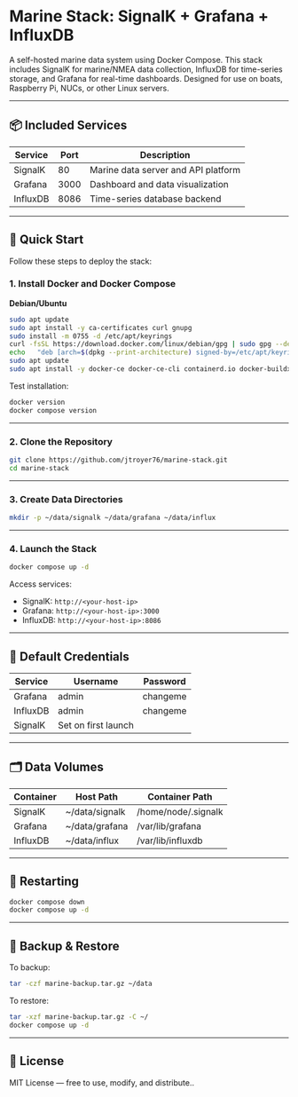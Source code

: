 # Marine Stack: SignalK + Grafana + InfluxDB

A self-hosted marine data system using Docker Compose. This stack includes SignalK for marine/NMEA data collection, InfluxDB for time-series storage, and Grafana for real-time dashboards. Designed for use on boats, Raspberry Pi, NUCs, or other Linux servers.

---

## 📦 Included Services

| Service   | Port | Description                          |
|-----------|------|--------------------------------------|
| SignalK   | 80   | Marine data server and API platform  |
| Grafana   | 3000 | Dashboard and data visualization     |
| InfluxDB  | 8086 | Time-series database backend         |

---

## 🚀 Quick Start

Follow these steps to deploy the stack:

### 1. Install Docker and Docker Compose

**Debian/Ubuntu**

```bash
sudo apt update
sudo apt install -y ca-certificates curl gnupg
sudo install -m 0755 -d /etc/apt/keyrings
curl -fsSL https://download.docker.com/linux/debian/gpg | sudo gpg --dearmor -o /etc/apt/keyrings/docker.gpg
echo   "deb [arch=$(dpkg --print-architecture) signed-by=/etc/apt/keyrings/docker.gpg] https://download.docker.com/linux/debian   $(. /etc/os-release && echo "$VERSION_CODENAME") stable" |   sudo tee /etc/apt/sources.list.d/docker.list > /dev/null
sudo apt update
sudo apt install -y docker-ce docker-ce-cli containerd.io docker-buildx-plugin docker-compose-plugin
```

Test installation:

```bash
docker version
docker compose version
```

---

### 2. Clone the Repository

```bash
git clone https://github.com/jtroyer76/marine-stack.git
cd marine-stack
```

---

### 3. Create Data Directories

```bash
mkdir -p ~/data/signalk ~/data/grafana ~/data/influx
```

---

### 4. Launch the Stack

```bash
docker compose up -d
```

Access services:

- SignalK: `http://<your-host-ip>`
- Grafana: `http://<your-host-ip>:3000`
- InfluxDB: `http://<your-host-ip>:8086`

---

## 🔐 Default Credentials

| Service  | Username | Password   |
|----------|----------|------------|
| Grafana  | admin    | changeme   |
| InfluxDB | admin    | changeme   |
| SignalK  | Set on first launch |

---

## 🗂 Data Volumes

| Container | Host Path         | Container Path                |
|-----------|-------------------|-------------------------------|
| SignalK   | ~/data/signalk    | /home/node/.signalk           |
| Grafana   | ~/data/grafana    | /var/lib/grafana              |
| InfluxDB  | ~/data/influx     | /var/lib/influxdb             |

---

## 🔁 Restarting

```bash
docker compose down
docker compose up -d
```

---

## 💾 Backup & Restore

To backup:

```bash
tar -czf marine-backup.tar.gz ~/data
```

To restore:

```bash
tar -xzf marine-backup.tar.gz -C ~/
docker compose up -d
```

---

## 📜 License

MIT License — free to use, modify, and distribute..
